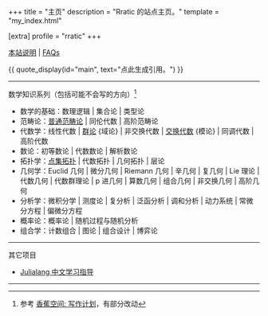 +++
title = "主页"
description = "Rratic 的站点主页。"
template = "my_index.html"

[extra]
profile = "rratic"
+++

[本站说明](about-blog-2025/) | [FAQs](faqs/)

{{ quote_display(id="main", text="点此生成引用。") }}

---

数学知识系列（包括可能不会写的方向）[^math-classify]
- 数学的基础：数理逻辑 | 集合论 | 类型论
- 范畴论：[普通范畴论](/posts/index-category-theory/) | 同伦代数 | 高阶范畴论
- 代数学：线性代数 | [群论](/posts/index-group-theory/) {域论} | 非交换代数 | [交换代数](/posts/index-commutative-algebra/) {模论} | 同调代数 | 高阶代数
- 数论：初等数论 | 代数数论 | 解析数论
- 拓扑学：[点集拓扑](/posts/index-topology/) | 代数拓扑 | 几何拓扑 | 层论
- 几何学：Euclid 几何 | 微分几何 | Riemann 几何 | 辛几何 | 复几何 | Lie 理论 | 代数几何 | 代数群理论 | p 进几何 | 算数几何 | 组合几何 | 非交换几何 | 高阶几何
- 分析学：微积分学 | 测度论 | 复分析 | 泛函分析 | 调和分析 | 动力系统 | 常微分方程 | 偏微分方程
- 概率论：概率论 | 随机过程与随机分析
- 组合学：计数组合 | 图论 | 组合设计 | 博弈论

---

其它项目
- [Julialang 中文学习指导](https://learn.juliacn.com/)

---

[^math-classify]: 参考 [香蕉空间: 写作计划](https://www.bananaspace.org/wiki/%E9%A6%99%E8%95%89%E7%A9%BA%E9%97%B4:%E5%86%99%E4%BD%9C%E8%AE%A1%E5%88%92)，有部分改动
